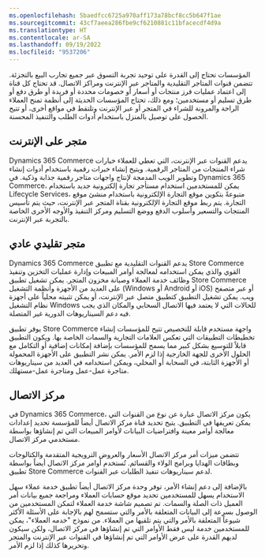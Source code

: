 ```yaml
---
ms.openlocfilehash: 5baedfcc6725a970aff173a78bcf8cc5b647f1ae
ms.sourcegitcommit: 43cf7aeea286fbe9cf6210881c11bfacecdf4d9a
ms.translationtype: HT
ms.contentlocale: ar-SA
ms.lasthandoff: 09/19/2022
ms.locfileid: "9537206"
---
```

المؤسسات تحتاج إلى القدرة على توحيد تجربة التسوق عبر جميع تجارب البيع بالتجزئة. تتضمن قنوات المتاجر التقليدية والمتاجر عبر الإنترنت ومراكز الاتصال. قد تحتاج كل قناة إلى اعتماد عمليات فرز منتجات أو أسعار أو خصومات محددة أو فريدة أو طرق دفع أو طرق تسليم أو مستخدمين؛ ومع ذلك، تحتاج المؤسسات الحديثة إلى أنظمة تمنح العملاء الراحة والمرونة للشراء في المتجر أو عبر الإنترنت وتلتقط في مواقع أخرى، أو تتيح الحصول على توصيل بالمنزل باستخدام أدوات الطلب والتنفيذ المحسنة.

## <a name="online-store"></a>متجر على الإنترنت

Dynamics 365 Commerce يدعم القنوات عبر الإنترنت، التي تعطي للعملاء خيارات شراء المنتجات من المتاجر الرقمية. ويتيح إنشاء خبرات رقمية باستخدام أدوات إنشاء وتطوير الويب المدمجة لإنتاج واجهات متاجر رقمية جذابة وذكية. في Dynamics 365 Commerce، يمكن للمستخدمين استخدام مستأجر تجارة إلكترونية جديد باستخدام Lifecycle Services، متبوعةً بتكوين موقع التجارة الإلكترونية باستخدام منشئ موقع التجارة. يتم ربط موقع التجارة الإلكترونية بقناة المتجر عبر الإنترنت، حيث يتم تأسيس المنتجات والتسعير وأسلوب الدفع ووضع التسليم ومركز التنفيذ والأوجه الأخرى الخاصة بالتجربة عبر الإنترنت. 

## <a name="brick-and-mortar-store"></a>متجر تقليدي عادي

Dynamics 365 Commerce يدعم القنوات التقليدية مع تطبيق Store Commerce القوي والذي يمكن استخدامه لمعالجة أوامر المبيعات وإدارة عمليات التخزين وتنفيذ وظائف خدمة العملاء وصيانة مخزون المتجر. يمكن تشغيل تطبيق Store Commerce على العديد من الأجهزة وأنظمة التشغيل (Windows أو Android أو iOS) أو عبر متصفح ويب. يمكن تشغيل التطبيق كتطبيق متصل عبر الإنترنت، أو يمكن تثبيته محلياً على أجهزة نظام التشغيل Windows للحالات التي لا يعتمد فيها الاتصال السحابي والمكان الذي يجب فيه دعم السيناريوهات الدورية غير المتصلة.

يوفر تطبيق Store Commerce واجهة مستخدم قابلة للتخصيص تتيح للمؤسسات إنشاء تخطيطات التطبيقات التي تعكس العلامات التجارية والسمات الخاصة بها. ويكون التطبيق قابلاً للتوسيع بشكل كبير مما يسمح للمؤسسات بإضافة إمكانات إضافية أو التكامل مع الحلول الأخرى للجهة الخارجية إذا لزم الأمر. يمكن نشر التطبيق على الأجهزة المحمولة أو الأجهزة الثابتة، في السحابة أو المحلي، ويمكن استخدامه في العديد من سيناريوهات متاجرة عمل-عمل ومتاجرة عمل-مستهلك. 

## <a name="call-center"></a>مركز الاتصال

في Dynamics 365 Commerce، يكون مركز الاتصال عبارة عن نوع من القنوات التي يمكن تعريفها في التطبيق. يتيح تحديد قناة مركز الاتصال أيضاً للمؤسسة تحديد إعدادات معالجة أوامر معينة وافتراضيات البيانات لأوامر المبيعات التي تم إنشاؤها بواسطة مستخدمي مركز الاتصال.

تتضمن ميزات أمر مركز الاتصال الأسعار والعروض الترويجية المتقدمة والكتالوجات وبطاقات الهدايا وبرامج الولاء والقسائم. تُستخدم أوامر مركز الاتصال أيضاً بواسطة تطبيق Store Commerce لدعم سيناريوهات تنفيذ الطلبات عبر القنوات.

بالإضافة إلى دعم إنشاء الأمر، توفر وحدة مركز الاتصال أيضاً تطبيق خدمة عملاء سهل الاستخدام يسهل للمستخدمين تحديد موقع حسابات العملاء ومراجعة جميع بيانات أمر العميل ذات الصلة والسمات. تم تصميم شاشة خدمة العملاء لتمكن المستخدمين من الوصول بسرعة إلى البيانات المتعلقة بالأمر والتي ستسمح لهم بالإجابة على الأسئلة الأكثر شيوعاً المتعلقة بالأمر والتي يتم تلقيها من العملاء. من نموذج "خدمه العملاء"، يمكن للمستخدمين خدمة ليس فقط الأوامر التي تم إنشاؤها في مركز الاتصال، ولكن سيكون لديهم القدرة على عرض الأوامر التي تم إنشاؤها في القنوات عبر الإنترنت والمتجر وتحريرها كذلك إذا لزم الأمر.
